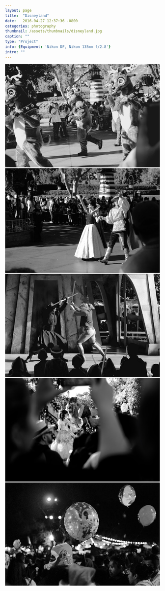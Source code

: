 ```yaml
---
layout: page
title:  "Disneyland"
date:   2016-04-27 12:37:36 -0800
categories: photography
thumbnail: /assets/thumbnails/disneyland.jpg
caption: ""
type: "Project"
info: {Equipment: 'Nikon DF, Nikon 135mm f/2.8'}
intro: ""
---
```


<div class="">
<div class="wrapper" markdown="1">

![Disneyland 1](/assets/photography/disneyland/disneyland-1.jpg)
![Disneyland 1](/assets/photography/disneyland/disneyland-2.jpg)
![Disneyland 1](/assets/photography/disneyland/disneyland-3.jpg)
![Disneyland 1](/assets/photography/disneyland/disneyland-4.jpg)
![Disneyland 1](/assets/photography/disneyland/disneyland-5.jpg)

</div>
</div>
